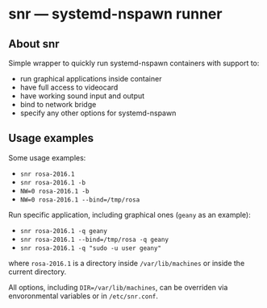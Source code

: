 # snr — systemd-nspawn runner

## About snr

Simple wrapper to quickly run systemd-nspawn containers with support to:

* run graphical applications inside container
* have full access to videocard
* have working sound input and output
* bind to network bridge
* specify any other options for systemd-nspawn

## Usage examples

Some usage examples:

* `snr rosa-2016.1`
* `snr rosa-2016.1 -b`
* `NW=0 rosa-2016.1 -b`
* `NW=0 rosa-2016.1 --bind=/tmp/rosa`

Run specific application, including graphical ones (`geany` as an example):
* `snr rosa-2016.1 -q geany`
* `snr rosa-2016.1 --bind=/tmp/rosa -q geany`
* `snr rosa-2016.1 -q "sudo -u user geany"`

where `rosa-2016.1` is a directory inside `/var/lib/machines` or inside the current directory.

All options, including `DIR=/var/lib/machines`, can be overriden via envoronmental variables or in `/etc/snr.conf`.

